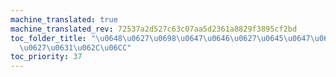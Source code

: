 ```yaml
---
machine_translated: true
machine_translated_rev: 72537a2d527c63c07aa5d2361a8829f3895cf2bd
toc_folder_title: "\u0648\u0627\u0698\u0647\u0646\u0627\u0645\u0647\u0647\u0627 \u062E\
  \u0627\u0631\u062C\u06CC"
toc_priority: 37
---
```



